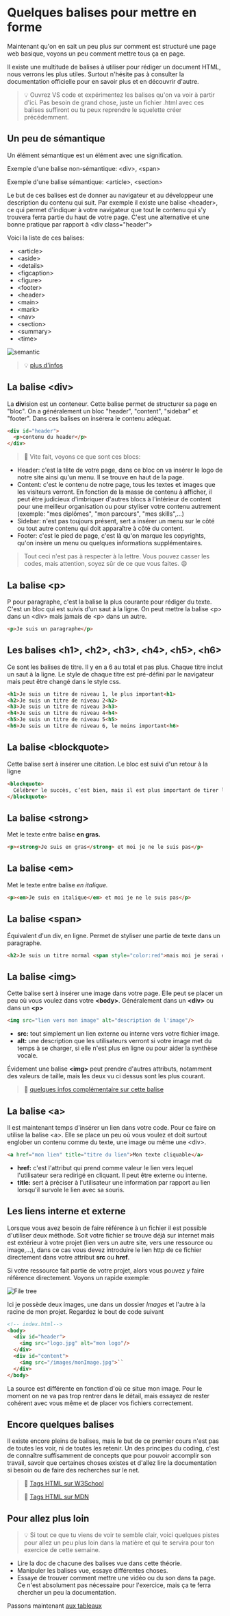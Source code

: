 # Quelques balises pour mettre en forme

Maintenant qu'on en sait un peu plus sur comment est structuré une page web basique, voyons un peu comment mettre tous ça en page.

Il existe une multitude de balises à utiliser pour rédiger un document HTML, nous verrons les plus utiles. Surtout n'hésite pas à consulter la documentation officielle pour en savoir plus et en découvrir d'autre.

> :bulb: Ouvrez VS code et expérimentez les balises qu'on va voir à partir d'ici. Pas besoin de grand chose, juste un fichier .html avec ces balises suffiront ou tu peux reprendre le squelette créer précédemment.

## Un peu de sémantique

Un élément sémantique est un élément avec une signification.

Exemple d'une balise non-sémantique: \<div>, \<span>

Exemple d'une balise sémantique: \<article>, \<section>

Le but de ces balises est de donner au navigateur et au développeur une description du contenu qui suit. Par exemple il existe une balise \<header>, ce qui permet d'indiquer à votre navigateur que tout le contenu qui s'y trouvera ferra partie du haut de votre page. C'est une alternative et une bonne pratique par rapport à \<div class="header">

Voici la liste de ces balises: 

* \<article>
* \<aside>
* \<details>
* \<figcaption>
* \<figure>
* \<footer>
* \<header>
* \<main>
* \<mark>
* \<nav>
* \<section>
* \<summary>
* \<time>

![semantic](https://www.w3schools.com/html/img_sem_elements.gif)

> :bulb: [plus d'infos](https://www.w3schools.com/html/html5_semantic_elements.asp)

## La balise \<div>

La **div**ision est un conteneur. Cette balise permet de structurer sa page en "bloc". On a généralement un bloc "header", "content", "sidebar" et "footer". Dans ces balises on insérera le contenu adéquat.

```html
<div id="header">
  <p>contenu du header</p>
</div>
```

> :wrench: Vite fait, voyons ce que sont ces blocs:

* Header: c'est la tête de votre page, dans ce bloc on va insérer le logo de notre site ainsi qu'un menu. Il se trouve en haut de la page.
* Content: c'est le contenu de notre page, tous les textes et images que les visiteurs verront. En fonction de la masse de contenu à afficher, il peut être judicieux d'imbriquer d'autres blocs à l'intérieur de content pour une meilleur organisation ou pour styliser votre contenu autrement (exemple: "mes diplômes", "mon parcours", "mes skills",...)
* Sidebar: n'est pas toujours présent, sert a insérer un menu sur le côté ou tout autre contenu qui doit apparaître à côté du content.
* Footer: c'est le pied de page, c'est là qu'on marque les copyrights, qu'on insère un menu ou quelques informations supplémentaires.

> Tout ceci n'est pas à respecter à la lettre. Vous pouvez casser les codes, mais attention, soyez sûr de ce que vous faites. :smile:

## La balise \<p>

P pour paragraphe, c'est la balise la plus courante pour rédiger du texte. C'est un bloc qui est suivis d'un saut à la ligne. On peut mettre la balise \<p> dans un \<div> mais jamais de \<p> dans un autre.

```html
<p>Je suis un paragraphe</p>
```

## Les balises \<h1>, \<h2>, \<h3>, \<h4>, \<h5>, \<h6>

Ce sont les balises de titre. Il y en a 6 au total et pas plus. Chaque titre inclut un saut à la ligne. Le style de chaque titre est pré-défini par le navigateur mais peut être changé dans le style css.

```html
<h1>Je suis un titre de niveau 1, le plus important<h1>
<h2>Je suis un titre de niveau 2<h2>
<h3>Je suis un titre de niveau 3<h3>
<h4>Je suis un titre de niveau 4<h4>
<h5>Je suis un titre de niveau 5<h5>
<h6>Je suis un titre de niveau 6, le moins important<h6>
```

## La balise \<blockquote>

Cette balise sert à insérer une citation. Le bloc est suivi d'un retour à la ligne

```html
<blockquote>
  Célébrer le succès, c’est bien, mais il est plus important de tirer les leçons de l’échec. - Bill Gates
</blockquote>
```

## La balise \<strong>

Met le texte entre balise **en gras.**

```html
<p><strong>Je suis en gras</strong> et moi je ne le suis pas</p>
```

## La balise \<em>

Met le texte entre balise *en italique.*

```html
<p><em>Je suis en italique</em> et moi je ne le suis pas</p>
```

## La balise \<span>

Équivalent d'un div, en ligne. Permet de styliser une partie de texte dans un paragraphe.

```html
<h2>Je suis un titre normal <span style="color:red">mais moi je serai en couleur rouge.</span></h2>
```

## La balise \<img>

Cette balise sert à insérer une image dans votre page. Elle peut se placer un peu où vous voulez dans votre **\<body>**. Généralement dans un **\<div>** ou dans un **\<p>**

```html
<img src="lien vers mon image" alt="description de l'image"/>
```

* **src:** tout simplement un lien externe ou interne vers votre fichier image.
* **alt:** une description que les utilisateurs verront si votre image met du temps à se charger, si elle n'est plus en ligne ou pour aider la synthèse vocale.

Évidement une balise **\<img>** peut prendre d'autres attributs, notamment des valeurs de taille, mais les deux vu ci dessus sont les plus courant.

> :book: [quelques infos complémentaire sur cette balise](https://www.w3schools.com/tags/tag_img.asp)

## La balise \<a>

Il est maintenant temps d'insérer un lien dans votre code. Pour ce faire on utilise la balise \<a>. Elle se place un peu où vous voulez et doit surtout englober un contenu comme du texte, une image ou même une \<div>.

```html
<a href="mon lien" title="titre du lien">Mon texte cliquable</a>
```

* **href:** c'est l'attribut qui prend comme valeur le lien vers lequel l'utilisateur sera redirigé en cliquant. Il peut être externe ou interne. 
* **title:** sert à préciser à l'utilisateur une information par rapport au lien lorsqu'il survole le lien avec sa souris.

## Les liens interne et externe

Lorsque vous avez besoin de faire référence à un fichier il est possible d'utiliser deux méthode. Soit votre fichier se trouve déjà sur internet mais est extérieur à votre projet (lien vers un autre site, vers une ressource ou image,...), dans ce cas vous devez introduire le lien http de ce fichier directement dans votre attribut **src** ou **href**.

Si votre ressource fait partie de votre projet, alors vous pouvez y faire référence directement. Voyons un rapide exemple:

![File tree](Images/filetree.png)

Ici je possède deux images, une dans un dossier *Images* et l'autre à la racine de mon projet. Regardez le bout de code suivant

```html
<!-- index.html-->
<body>
  <div id="header">
    <img src="logo.jpg" alt="mon logo"/>
  </div>
  <div id="content">
    <img src="/images/monImage.jpg">``
  </div>
</body>
```

La source est différente en fonction d'où ce situe mon image. Pour le moment on ne va pas trop rentrer dans le détail, mais essayez de rester cohérent avec vous même et de placer vos fichiers correctement.

## Encore quelques balises

Il existe encore pleins de balises, mais le but de ce premier cours n'est pas de toutes les voir, ni de toutes les retenir. Un des principes du coding, c'est de connaître suffisamment de concepts que pour pouvoir accomplir son travail, savoir que certaines choses existes et d'allez lire la documentation si besoin ou de faire des recherches sur le net.

> :book: [Tags HTML sur W3School](https://www.w3schools.com/tags/)
>
> :book: [Tags HTML sur MDN](https://developer.mozilla.org/fr/docs/Web/HTML/Element)

## Pour allez plus loin

> :bulb: Si tout ce que tu viens de voir te semble clair, voici quelques pistes pour allez un peu plus loin dans la matière et qui te servira pour ton exercice de cette semaine.

* Lire la doc de chacune des balises vue dans cette théorie.
* Manipuler les balises vue, essaye différentes choses.
* Essaye de trouver comment mettre une vidéo ou du son dans ta page. Ce n'est absolument pas nécessaire pour l'exercice, mais ça te ferra chercher un peu la documentation.

Passons maintenant [aux tableaux](theorie-html-tableaux.md)